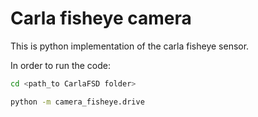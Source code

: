 # Carla fisheye camera

This is python implementation of the carla fisheye sensor.


In order to run the code:
```bash
cd <path_to CarlaFSD folder>

python -m camera_fisheye.drive
```

